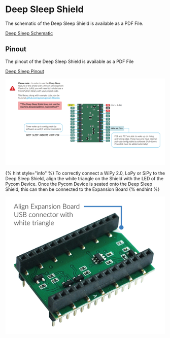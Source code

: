 # Deep Sleep Shield

The schematic of the Deep Sleep Shield is available as a PDF File.

[Deep Sleep Schematic](../../../.gitbook/assets/deepsleep-schematic.pdf)

## Pinout

The pinout of the Deep Sleep Shield is available as a PDF File

[Deep Sleep Pinout](../../../.gitbook/assets/deepsleep-pinout.pdf)


![](../../../.gitbook/assets/deepsleep-pinout%20%281%29.png)

{% hint style="info" %}
To correctly connect a WiPy 2.0, LoPy or SiPy to the Deep Sleep Shield, align the white triangle on the Shield with the LED of the Pycom Device. Once the Pycom Device is seated onto the Deep Sleep Shield, this can then be connected to the Expansion Board
{% endhint %}

![](../../../.gitbook/assets/deepsleep-image-1.jpg)

